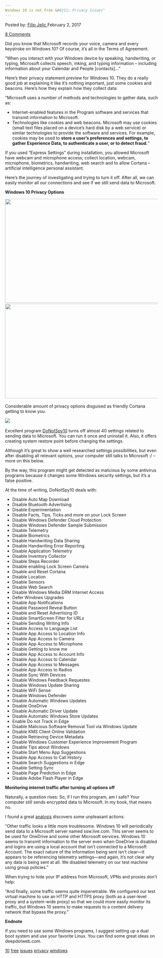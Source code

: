 ```yaml
---
Windows 10 is not Free &#8211; Privacy Issues"
---
```

<article class="post-listing post-17902 post type-post status-publish format-standard has-post-thumbnail hentry  tag-545 tag-free s tag-privacy tag-windows">
<div class="post-inner">
    <span>Posted by: <a href="https://www.deepdotweb.com/author/filipjelic/" title="">Filip Jelic </a></span>
<span>February 2, 2017</span>
    
<span><a href="https://www.deepdotweb.com/2017/02/02/windows-10-not-free-privacy-issues/#comments">8 Comments</a></span>
</p>
<div class="clear"></div>
    
<p>Did you know that Microsoft records your voice, camera and every keystroke on Windows 10? Of course, it&#8217;s all in the Terms of Agreement.</p>
<p>&#8220;When you interact with your Windows device by speaking, handwriting, or typing, Microsoft collects speech, inking, and typing information – including information about your Calendar and People [contacts]…&#8221;</p>
<p>Here&#8217;s their privacy statement preview for Windows 10. They do a really good job at explaining it like it&#8217;s nothing important, just some cookies and beacons. Here&#8217;s how they explain how they collect data:</p>
<p>&#8220;Microsoft uses a number of methods and technologies to gather data, such as:</p>
<ul>
<li>Internet-enabled features in the Program software and services that transmit information to Microsoft.</li>
<li>Technologies like cookies and web beacons. Microsoft may use cookies (small text files placed on a device’s hard disk by a web service) or similar technologies to provide the software and services. For example, cookies may be used to <strong>store a user’s preferences and settings, to gather Experience Data, to authenticate a user, or to detect fraud.</strong>&#8220;</li>
</ul>
<p>If you used &#8220;Express Settings&#8221; during installation, you allowed Microsoft have webcam and microphone access; collect location, webcam, microphone, biometrics, handwriting, web search and to allow Cortana – artificial intelligence personal assistant.</p>
<p>Here&#8217;s the journey of investigating and trying to turn it off. After all, we can easily monitor all our connections and see if we still send data to Microsoft.</p>
<p><strong>Windows 10 Privacy Options</strong></p>
<p><img class="wp-image-17906 aligncenter" src="/imgs/2017/01/word-image-180.png" width="654" height="342" srcset="/imgs/2017/01/word-image-180.png 1143w, /imgs/2017/01/word-image-180-300x157.png 300w, /imgs/2017/01/word-image-180-1024x536.png 1024w" sizes="(max-width: 654px) 100vw, 654px" /> <img class="wp-image-17907 aligncenter" src="/imgs/2017/01/word-image-181.png" width="600" height="312" srcset="/imgs/2017/01/word-image-181.png 1141w, /imgs/2017/01/word-image-181-300x156.png 300w, /imgs/2017/01/word-image-181-1024x533.png 1024w" sizes="(max-width: 600px) 100vw, 600px" /></p>
<p>Considerable amount of privacy options disguised as friendly Cortana getting to know you.</p>
<p><img class="wp-image-17908 aligncenter" src="/imgs/2017/01/word-image-182.png" srcset="/imgs/2017/01/word-image-182.png 600w, /imgs/2017/01/word-image-182-300x179.png 300w" sizes="(max-width: 600px) 100vw, 600px" /></p>
<p>Excellent program <a href="http://pxc-coding.com/portfolio/donotspy10/">DoNotSpy10</a> turns off almost 40 settings related to sending data to Microsoft. You can run it once and uninstall it. Also, it offers creating system restore point before changing the settings.</p>
<p>Although it&#8217;s great to show a well researched settings possibilities, but even after disabling all relevant options, your computer still talks to Microsoft :/ &#8211; more on this below.</p>
<p>By the way, this program might get detected as malicious by some antivirus programs because it changes some Windows security settings, but it&#8217;s a false positive.</p>
<p>At the time of writing, DoNotSpy10 deals with:</p>
<ul>
<li>Disable Auto Map Download</li>
<li>Disable Bluetooth Advertising</li>
<li>Disable Experimentation</li>
<li>Disable Facts, Tips, Ticks and more on your Lock Screen</li>
<li>Disable Windows Defender Cloud Protection</li>
<li>Disable Windows Defender Sample Submission</li>
<li>Disable Telemetry</li>
<li>Disable Biometrics</li>
<li>Disable Handwriting Data Sharing</li>
<li>Disable Handwriting Error Reporting</li>
<li>Disable Application Telemetry</li>
<li>Disable Inventory Collector</li>
<li>Disable Steps Recorder</li>
<li>Disable enabling Lock Screen Camera</li>
<li>Disable and Reset Cortana</li>
<li>Disable Location</li>
<li>Disable Sensors</li>
<li>Disable Web Search</li>
<li>Disable Windows Media DRM Internet Access</li>
<li>Defer Windows Upgrades</li>
<li>Disable App Notifications</li>
<li>Disable Password Reveal Button</li>
<li>Disable and Reset Advertising ID</li>
<li>Disable SmartScreen Filter for URLs</li>
<li>Disable Sending Writing Info</li>
<li>Disable Access to Language List</li>
<li>Disable App Access to Location Info</li>
<li>Disable App Access to Camera</li>
<li>Disable App Access to Microphone</li>
<li>Disable Getting to know me</li>
<li>Disable App Access to Account Info</li>
<li>Disable App Access to Calendar</li>
<li>Disable App Access to Messages</li>
<li>Disable App Access to Radios</li>
<li>Disable Sync With Devices</li>
<li>Disable Windows Feedback Requestes</li>
<li>Disable Windows Update Sharing</li>
<li>Disable WiFi Sense</li>
<li>Disable Windows Defender</li>
<li>Disable Automatic Windows Updates</li>
<li>Disable OneDrive</li>
<li>Disable Automatic Driver Update</li>
<li>Disable Automatic Windows Store Updates</li>
<li>Enable Do not Track in Edge</li>
<li>Disable Malicious Software Removal Tool via Windows Update</li>
<li>Disable KMS Client Online Validation</li>
<li>Disable Retrieving Device Metadata</li>
<li>Disable Windows Customer Experience Improvement Program</li>
<li>Disable Tips about Windows</li>
<li>Disable Start Menu App Suggestions</li>
<li>Disable App Access to Call History</li>
<li>Disable Search Suggestions in Edge</li>
<li>Disable Setting Sync</li>
<li>Disable Page Prediction in Edge</li>
<li>Disable Adobe Flash Player in Edge</li>
</ul>
<p><strong>Monitoring internet traffic after turning all options off</strong></p>
<p>Naturally, a question rises: So, if I run this program, am I safe? Your computer still sends encrypted data to Microsoft. In my book, that means no.</p>
<p>I found a great <a href="http://arstechnica.co.uk/information-technology/2015/08/even-when-told-not-to-windows-10-just-cant-stop-talking-to-microsoft/">analysis</a> discovers some unpleasant actions:</p>
<p>&#8220;Other traffic looks a little more troublesome. Windows 10 will periodically send data to a Microsoft server named ssw.live.com. This server seems to be used for OneDrive and some other Microsoft services. Windows 10 seems to transmit information to the server even when OneDrive is disabled and logins are using a local account that isn&#8217;t connected to a Microsoft Account. The exact nature of the information being sent isn&#8217;t clear—it appears to be referencing telemetry settings—and again, it&#8217;s not clear why any data is being sent at all. We disabled telemetry on our test machine using group policies.&#8221;</p>
<p>When trying to hide your IP address from Microsoft, VPNs and proxies don&#8217;t help:</p>
<p>&#8220;And finally, some traffic seems quite impenetrable. We configured our test virtual machine to use an HTTP and HTTPS proxy (both as a user-level proxy and a system-wide proxy) so that we could more easily monitor its traffic, but Windows 10 seems to make requests to a content delivery network that bypass the proxy.&#8221;</p>
<p><strong>Endnote</strong></p>
<p>If you need to use some Windows programs, I suggest setting up a dual boot system and use your favorite Linux. You can find some great ideas on deepdotweb.com.</p>
</div>
<a href="https://www.deepdotweb.com/tag/10/" rel="tag">10</a> <a href="https://www.deepdotweb.com/tag/free/" rel="tag">free</a> <a href="https://www.deepdotweb.com/tag/issues/" rel="tag">issues</a> <a href="https://www.deepdotweb.com/tag/privacy/" rel="tag">privacy</a> <a href="https://www.deepdotweb.com/tag/windows/" rel="tag">windows</a></span> <span style="display:none" class="updated">2017-02-02</span>
<div style="display:none" class="vcard author" itemprop="author" itemscope itemtype="http://schema.org/Person"><strong class="fn" itemprop="name"><a href="https://www.deepdotweb.com/author/filipjelic/" title="Posts by Filip Jelic" rel="author">Filip Jelic</a></strong></div>
    
